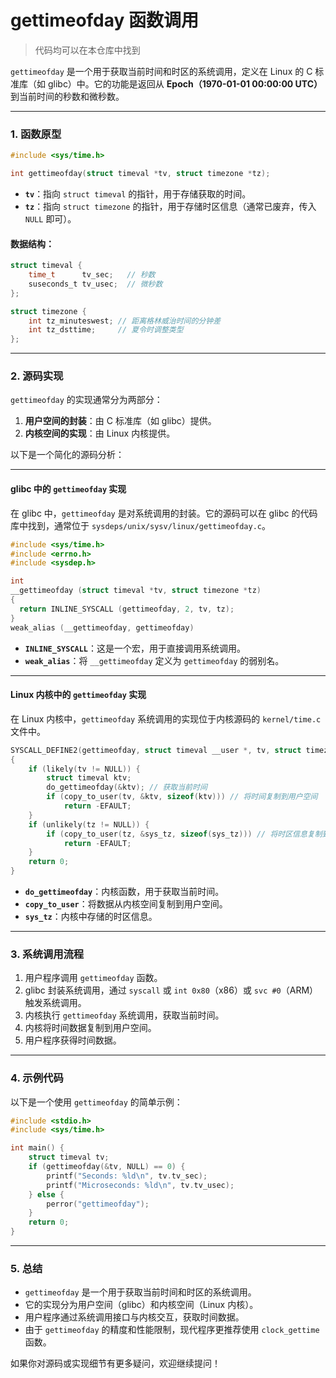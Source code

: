 # gettimeofday 函数调用
> 代码均可以在本仓库中找到

`gettimeofday` 是一个用于获取当前时间和时区的系统调用，定义在 Linux 的 C 标准库（如 glibc）中。它的功能是返回从 **Epoch（1970-01-01 00:00:00 UTC）** 到当前时间的秒数和微秒数。

---

### 1. **函数原型**
```c
#include <sys/time.h>

int gettimeofday(struct timeval *tv, struct timezone *tz);
```

- **`tv`**：指向 `struct timeval` 的指针，用于存储获取的时间。
- **`tz`**：指向 `struct timezone` 的指针，用于存储时区信息（通常已废弃，传入 `NULL` 即可）。

#### 数据结构：
```c
struct timeval {
    time_t      tv_sec;   // 秒数
    suseconds_t tv_usec;  // 微秒数
};

struct timezone {
    int tz_minuteswest; // 距离格林威治时间的分钟差
    int tz_dsttime;     // 夏令时调整类型
};
```

---

### 2. **源码实现**
`gettimeofday` 的实现通常分为两部分：
1. **用户空间的封装**：由 C 标准库（如 glibc）提供。
2. **内核空间的实现**：由 Linux 内核提供。

以下是一个简化的源码分析：

---

#### **glibc 中的 `gettimeofday` 实现**
在 glibc 中，`gettimeofday` 是对系统调用的封装。它的源码可以在 glibc 的代码库中找到，通常位于 `sysdeps/unix/sysv/linux/gettimeofday.c`。

```c
#include <sys/time.h>
#include <errno.h>
#include <sysdep.h>

int
__gettimeofday (struct timeval *tv, struct timezone *tz)
{
  return INLINE_SYSCALL (gettimeofday, 2, tv, tz);
}
weak_alias (__gettimeofday, gettimeofday)
```

- **`INLINE_SYSCALL`**：这是一个宏，用于直接调用系统调用。
- **`weak_alias`**：将 `__gettimeofday` 定义为 `gettimeofday` 的弱别名。

---

#### **Linux 内核中的 `gettimeofday` 实现**
在 Linux 内核中，`gettimeofday` 系统调用的实现位于内核源码的 `kernel/time.c` 文件中。

```c
SYSCALL_DEFINE2(gettimeofday, struct timeval __user *, tv, struct timezone __user *, tz)
{
    if (likely(tv != NULL)) {
        struct timeval ktv;
        do_gettimeofday(&ktv); // 获取当前时间
        if (copy_to_user(tv, &ktv, sizeof(ktv))) // 将时间复制到用户空间
            return -EFAULT;
    }
    if (unlikely(tz != NULL)) {
        if (copy_to_user(tz, &sys_tz, sizeof(sys_tz))) // 将时区信息复制到用户空间
            return -EFAULT;
    }
    return 0;
}
```

- **`do_gettimeofday`**：内核函数，用于获取当前时间。
- **`copy_to_user`**：将数据从内核空间复制到用户空间。
- **`sys_tz`**：内核中存储的时区信息。

---

### 3. **系统调用流程**
1. 用户程序调用 `gettimeofday` 函数。
2. glibc 封装系统调用，通过 `syscall` 或 `int 0x80`（x86）或 `svc #0`（ARM）触发系统调用。
3. 内核执行 `gettimeofday` 系统调用，获取当前时间。
4. 内核将时间数据复制到用户空间。
5. 用户程序获得时间数据。

---

### 4. **示例代码**
以下是一个使用 `gettimeofday` 的简单示例：

```c
#include <stdio.h>
#include <sys/time.h>

int main() {
    struct timeval tv;
    if (gettimeofday(&tv, NULL) == 0) {
        printf("Seconds: %ld\n", tv.tv_sec);
        printf("Microseconds: %ld\n", tv.tv_usec);
    } else {
        perror("gettimeofday");
    }
    return 0;
}
```

---

### 5. **总结**
- `gettimeofday` 是一个用于获取当前时间和时区的系统调用。
- 它的实现分为用户空间（glibc）和内核空间（Linux 内核）。
- 用户程序通过系统调用接口与内核交互，获取时间数据。
- 由于 `gettimeofday` 的精度和性能限制，现代程序更推荐使用 `clock_gettime` 函数。

如果你对源码或实现细节有更多疑问，欢迎继续提问！